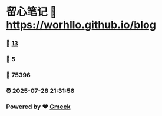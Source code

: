 # 留心笔记 :link: https://worhllo.github.io/blog 
### :page_facing_up: [13](https://worhllo.github.io/blog/tag.html) 
### :speech_balloon: 5 
### :hibiscus: 75396 
### :alarm_clock: 2025-07-28 21:31:56 
### Powered by :heart: [Gmeek](https://github.com/Meekdai/Gmeek)
